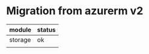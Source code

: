 # Migration from azurerm v2

| module | status |
|--------|--------|
| storage| ok     |
|        |        |

